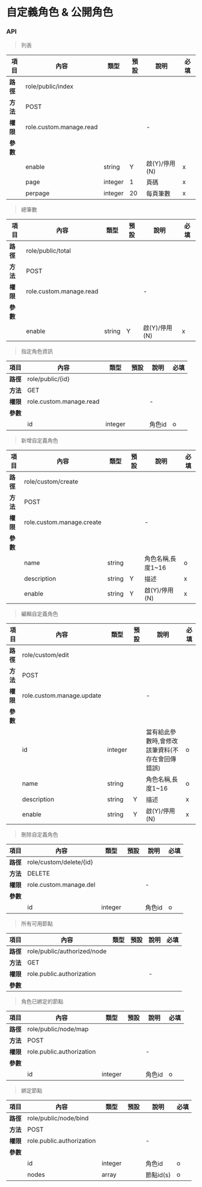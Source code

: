 # 自定義角色 & 公開角色

### API

> 列表

| 項目         | 內容                         | 類型         | 預設         | 說明                  | 必填  |
|-------------|-----------------------------|--------------|--------------|---------------------|-------|
| <b>路徑</b>  |role/public/index       |              |              |                     |      |
| <b>方法</b>  | POST                        |              |              |                     |      |
| <b>權限</b>  | role.custom.manage.read           |              |              |          -          |      |
| <b>參數</b>  |                             |              |              |                     |      |
|             | enable                      | string      |     Y         |      啟(Y)/停用(N)        |   x  |
|             | page                      | integer      |         1     |      頁碼        |   x  |
|             | perpage                      | integer      |       20       |      每頁筆數        |   x  |


> 總筆數

| 項目         | 內容                         | 類型         | 預設         | 說明                  | 必填  |
|-------------|-----------------------------|--------------|--------------|---------------------|-------|
| <b>路徑</b>  |role/public/total       |              |              |                     |      |
| <b>方法</b>  | POST                        |              |              |                     |      |
| <b>權限</b>  | role.custom.manage.read           |              |              |          -          |      |
| <b>參數</b>  |                             |              |              |                     |      |
|             | enable                      | string      |     Y         |      啟(Y)/停用(N)        |   x  |


> 指定角色資訊

| 項目         | 內容                         | 類型         | 預設         | 說明                  | 必填  |
|-------------|-----------------------------|--------------|--------------|---------------------|-------|
| <b>路徑</b>  |role/public/{id}       |              |              |                     |      |
| <b>方法</b>  | GET                        |              |              |                     |      |
| <b>權限</b>  | role.custom.manage.read            |              |              |          -          |      |
| <b>參數</b>  |                             |              |              |                     |      |
|             | id                      | integer      |              |      角色id        |   o  |

> 新增自定義角色

| 項目         | 內容                         | 類型         | 預設         | 說明                  | 必填  |
|-------------|-----------------------------|--------------|--------------|---------------------|-------|
| <b>路徑</b>  |role/custom/create       |              |              |                     |      |
| <b>方法</b>  | POST                        |              |              |                     |      |
| <b>權限</b>  | role.custom.manage.create            |              |              |          -          |      |
| <b>參數</b>  |                             |              |              |                     |      |
|             | name                      | string      |              |      角色名稱,長度1~16        |   o  |
|             | description               | string      |     Y         |     描述        |   x  |
|             | enable                      | string      |     Y         |      啟(Y)/停用(N)        |   x  |


> 編輯自定義角色

| 項目         | 內容                         | 類型         | 預設         | 說明                  | 必填  |
|-------------|-----------------------------|--------------|--------------|---------------------|-------|
| <b>路徑</b>  |role/custom/edit       |              |              |                     |      |
| <b>方法</b>  | POST                        |              |              |                     |      |
| <b>權限</b>  | role.custom.manage.update            |              |              |          -          |      |
| <b>參數</b>  |                             |              |              |                     |      |
|             | id                      | integer      |              |      當有給此參數時,會修改該筆資料(不存在會回傳錯誤) |   o  |
|             | name                      | string      |              |      角色名稱,長度1~16        |   o  |
|             | description               | string      |     Y        |     描述        |   x  |
|             | enable                      | string      |     Y         |      啟(Y)/停用(N)        |   x  |

> 刪除自定義角色  

| 項目         | 內容                         | 類型         | 預設         | 說明                  | 必填  |
|-------------|-----------------------------|--------------|--------------|---------------------|-------|
| <b>路徑</b>  |role/custom/delete/{id}       |              |              |                     |      |
| <b>方法</b>  | DELETE                        |              |              |                     |      |
| <b>權限</b>  | role.custom.manage.del            |              |              |          -          |      |
| <b>參數</b>  |                             |              |              |                     |      |
|             | id                      | integer      |              |      角色id        |   o  |

> 所有可用節點

| 項目         | 內容                         | 類型         | 預設         | 說明                  | 必填  |
|-------------|-----------------------------|--------------|--------------|---------------------|-------|
| <b>路徑</b>  |role/public/authorized/node       |              |              |                     |      |
| <b>方法</b>  | GET                        |              |              |                     |      |
| <b>權限</b>  | role.public.authorization            |              |              |          -          |      |
| <b>參數</b>  |                             |              |              |                     |      |

> 角色已綁定的節點

| 項目         | 內容                         | 類型         | 預設         | 說明                  | 必填  |
|-------------|-----------------------------|--------------|--------------|---------------------|-------|
| <b>路徑</b>  |role/public/node/map       |              |              |                     |      |
| <b>方法</b>  | POST                        |              |              |                     |      |
| <b>權限</b>  | role.public.authorization            |              |              |          -          |      |
| <b>參數</b>  |                             |              |              |                     |      |
|             | id                      | integer      |              |      角色id        |   o  |

> 綁定節點

| 項目         | 內容                         | 類型         | 預設         | 說明                  | 必填  |
|-------------|-----------------------------|--------------|--------------|---------------------|-------|
| <b>路徑</b>  |role/public/node/bind       |              |              |                     |      |
| <b>方法</b>  | POST                        |              |              |                     |      |
| <b>權限</b>  | role.public.authorization            |              |              |          -          |      |
| <b>參數</b>  |                             |              |              |                     |      |
|             | id                      | integer      |              |      角色id        |   o  |
|             | nodes                      | array      |              |      節點id(s)        |   o  |
